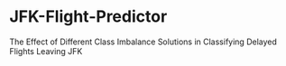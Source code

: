 # JFK-Flight-Predictor
The Effect of Different Class Imbalance Solutions in Classifying Delayed Flights Leaving JFK
